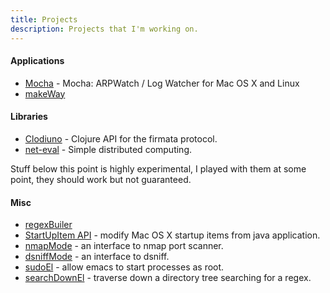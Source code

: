 ```yaml
---
title: Projects
description: Projects that I'm working on.
---
```


#### Applications

 - [Mocha](/mocha.markdown) - Mocha: ARPWatch / Log Watcher for Mac OS X
and Linux 
 - [makeWay](/makeWay.markdown)

#### Libraries

 - [Clodiuno](/clodiuno.markdown) - Clojure API for the firmata protocol.
 - [net-eval](/net-eval.markdown) - Simple distributed computing.

Stuff below this point is highly experimental, I played with them at
some point, they should work but not guaranteed.

#### Misc
 - [regexBuiler](/regexBuilder.markdown)
 - [StartUpItem API](/startUpItemApi.markdown) - modify Mac OS X startup items from java application.
 - [nmapMode](/nmapMode.markdown)  - an interface to nmap port scanner.
 - [dsniffMode](/dsniffMode.markdown)  - an interface to dsniff.
 - [sudoEl](/sudoEl.markdown) - allow emacs to start processes as root.
 - [searchDownEl](http://github.com/nakkaya/emacs/blob/master/int/searchDown.el) - traverse down a directory tree searching for a regex.
